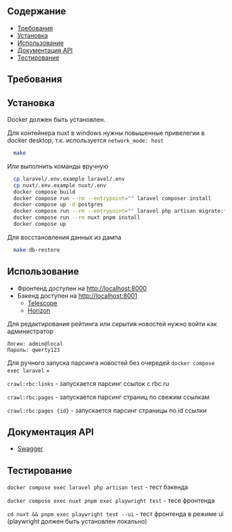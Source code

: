 
## Содержание

* [Требования](#требования)
* [Установка](#установка)
* [Использование](#использование)
* [Документация API](#документация-api)
* [Tecтирование](#тестирование)

## Требования

## Установка

Docker должен быть установлен.

Для контейнера nuxt в windows нужны повышенные привелегии в docker desktop, т.к. используется `network_mode: host`

```bash
  make
```

Или выполнить команды вручную

```bash
  cp laravel/.env.example laravel/.env
  cp nuxt/.env.example nuxt/.env
  docker compose build
  docker compose run --rm --entrypoint="" laravel composer install
  docker compose up -d postgres
  docker compose run --rm --entrypoint="" laravel php artisan migrate:fresh --seed
  docker compose run --rm nuxt pnpm install
  docker compose up
```

Для восстановления данных из дампа

```bash
  make db-restore
```

## Использование

* Фронтенд доступен на [http://localhost:8000](http://localhost:8000)
* Бэкенд доступен на [http://localhost:8001](http://localhost:8001)
  * [Telescope](http://localhost:8001/telescope)
  * [Horizon](http://localhost:8001/horizon)

Для редактирования рейтинга или скрытия новостей нужно войти как администратор
```
Логин: admin@local
Пароль: qwerty123
```

Для ручного запуска парсинга новостей без очередей `docker compose exec laravel` +

`crawl:rbc:links` - запускаетcя парсинг ссылок c rbc.ru

`crawl:rbc:pages` - запускается парсинг страниц по свежим ссылкам

`crawl:rbc:pages {id}` - запускается парсинг страницы по id ссылки


## Документация API

* [Swagger](http://localhost:8001/swagger)


## Тестирование

`docker compose exec laravel php artisan test` - тест бэкенда

`docker compose exec nuxt pnpm exec playwright test` - тесе фронтенда

`cd nuxt && pnpm exec playwright test --ui` - тест фронтенда в режиме ui (playwright должен быть установлен локально)